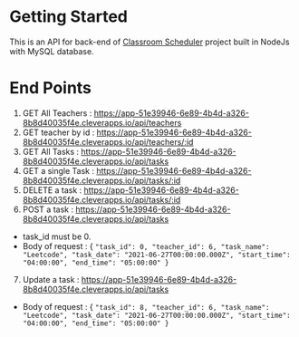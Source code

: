 # Getting Started
This is an API for back-end of [Classroom Scheduler](https://github.com/harshitv9984/Classroom-Scheduler) project built in NodeJs with MySQL database.

# End Points

1. GET All Teachers : https://app-51e39946-6e89-4b4d-a326-8b8d40035f4e.cleverapps.io/api/teachers
2. GET teacher by id : https://app-51e39946-6e89-4b4d-a326-8b8d40035f4e.cleverapps.io/api/teachers/:id
3. GET All Tasks : https://app-51e39946-6e89-4b4d-a326-8b8d40035f4e.cleverapps.io/api/tasks
4. GET a single Task : https://app-51e39946-6e89-4b4d-a326-8b8d40035f4e.cleverapps.io/api/tasks/:id
5. DELETE a task : https://app-51e39946-6e89-4b4d-a326-8b8d40035f4e.cleverapps.io/api/tasks/:id
6. POST a task : https://app-51e39946-6e89-4b4d-a326-8b8d40035f4e.cleverapps.io/api/tasks
  * task_id must be 0.
  * Body of request : {
                        ```"task_id": 0,
                        "teacher_id": 6,
                        "task_name": "Leetcode",
                        "task_date": "2021-06-27T00:00:00.000Z",
                        "start_time": "04:00:00",
                        "end_time": "05:00:00"
                      }```
7. Update a task : https://app-51e39946-6e89-4b4d-a326-8b8d40035f4e.cleverapps.io/api/tasks
  * Body of request : {
                        ```"task_id": 8,
                        "teacher_id": 6,
                        "task_name": "Leetcode",
                        "task_date": "2021-06-27T00:00:00.000Z",
                        "start_time": "04:00:00",
                        "end_time": "05:00:00"
                      }```
